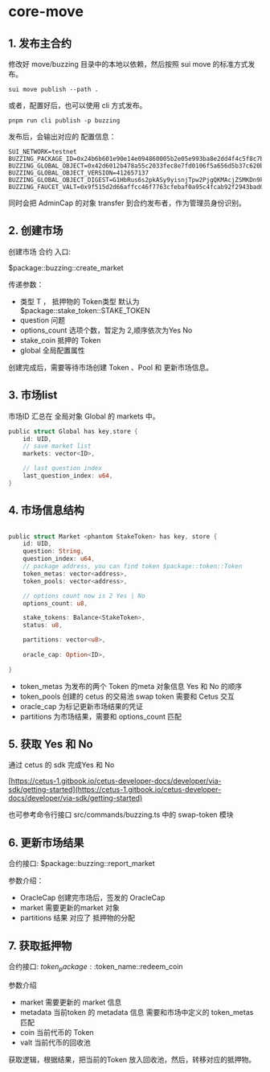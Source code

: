# core-move

## 1. 发布主合约

修改好 move/buzzing 目录中的本地以依赖，然后按照 sui move 的标准方式发布。

```shell
sui move publish --path .
```

或者，配置好后，也可以使用 cli 方式发布。

```shell
pnpm run cli publish -p buzzing
```

发布后，会输出对应的 配置信息：

```
SUI_NETWORK=testnet
BUZZING_PACKAGE_ID=0x24b6b601e90e14e094860005b2e05e993ba8e2dd4f4c5f8c7bda8474d0c85319
BUZZING_GLOBAL_OBJECT=0x42d6012b478a55c2033fec8e7fd0106f5a656d5b37c620b3b26d14aeb66ba918
BUZZING_GLOBAL_OBJECT_VERSION=412657137
BUZZING_GLOBAL_OBJECT_DIGEST=G1HbRus6s2pkASy9yisnjTpw2PjgQKMAcjZSMKDn9ki8
BUZZING_FAUCET_VALT=0x9f515d2d66affcc46f7763cfebaf0a95c4fcab92f2943bad04ccac347bd2bb62
```
同时会把 AdminCap 的对象 transfer 到合约发布者，作为管理员身份识别。 

## 2. 创建市场

创建市场 合约 入口:

$package::buzzing::create_market

传递参数：

- 类型 T ， 抵押物的 Token类型 默认为 $package::stake_token::STAKE_TOKEN
- question 问题
- options_count 选项个数，暂定为 2,顺序依次为Yes No 
- stake_coin 抵押的 Token
- global 全局配置属性

创建完成后，需要等待市场创建 Token 、Pool 和 更新市场信息。

## 3. 市场list

市场ID 汇总在 全局对象 Global 的 markets 中。


```rust
public struct Global has key,store {
    id: UID,
    // save market list 
    markets: vector<ID>,

    // last question index
    last_question_index: u64,
}
```

## 4. 市场信息结构

```rust

public struct Market <phantom StakeToken> has key, store {
    id: UID,
    question: String,
    question_index: u64,
    // package address, you can find token $package::token::Token 
    token_metas: vector<address>,
    token_pools: vector<address>,

    // options count now is 2 Yes | No
    options_count: u8,

    stake_tokens: Balance<StakeToken>,
    status: u8,

    partitions: vector<u8>,
    
    oracle_cap: Option<ID>,
    
}
```

- token_metas 为发布的两个 Token 的meta 对象信息 Yes 和 No 的顺序
- token_pools 创建的 cetus 的交易池 swap token 需要和 Cetus 交互
- oracle_cap 为标记更新市场结果的凭证
- partitions 为市场结果，需要和 options_count 匹配

## 5. 获取 Yes 和 No 

通过 cetus 的 sdk 完成Yes 和 No

[https://cetus-1.gitbook.io/cetus-developer-docs/developer/via-sdk/getting-started](https://cetus-1.gitbook.io/cetus-developer-docs/developer/via-sdk/getting-started)

也可参考命令行接口 src/commands/buzzing.ts 中的 swap-token 模块

## 6. 更新市场结果

合约接口: $package::buzzing::report_market

参数介绍：

- OracleCap 创建完市场后，签发的 OracleCap
- market 需要更新的market 对象
- partitions 结果 对应了 抵押物的分配

## 7. 获取抵押物

合约接口: $token_package::$token_name::redeem_coin

参数介绍

- market 需要更新的 market 信息
- metadata 当前token 的 metadata 信息 需要和市场中定义的 token_metas 匹配
- coin  当前代币的 Token
- valt 当前代币的回收池

获取逻辑，根据结果，把当前的Token 放入回收池，然后，转移对应的抵押物。 

